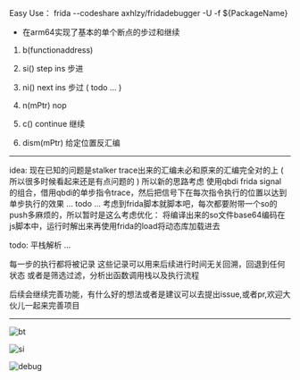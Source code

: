Easy Use： 
frida --codeshare axhlzy/fridadebugger -U -f ${PackageName}

- 在arm64实现了基本的单个断点的步过和继续

1. b(functionaddress)

2. si() step ins 步进

3. ni() next ins 步过 ( todo ... )

4. n(mPtr) nop

5. c() continue 继续

6. dism(mPtr) 给定位置反汇编

---

idea:
 现在已知的问题是stalker trace出来的汇编未必和原来的汇编完全对的上 ( 所以很多时候看起来还是有点问题的 )
 所以新的思路考虑 使用qbdi frida signal 的组合，借用qbdi的单步指令trace，然后把信号下在每次指令执行的位置以达到单步执行的效果
 ... todo ...
 考虑到frida脚本就脚本吧，每次都要附带一个so的push多麻烦的，所以暂时是这么考虑优化：
 将编译出来的so文件base64编码在js脚本中，运行时解出来再使用frida的load将动态库加载进去

todo: 
 平栈解析
 ...

每一步的执行都将被记录
这些记录可以用来后续进行时间无关回溯，回退到任何状态
或者是筛选过滤，分析出函数调用栈以及执行流程

后续会继续完善功能，有什么好的想法或者是建议可以去提出issue,或者pr,欢迎大伙儿一起来完善项目

--- 

![bt](https://github.com/axhlzy/FridaDebugger/blob/main/images/bt.png)

![si](https://github.com/axhlzy/FridaDebugger/blob/main/images/si.png)

![debug](https://github.com/axhlzy/FridaDebugger/blob/main/images/debug.png)
